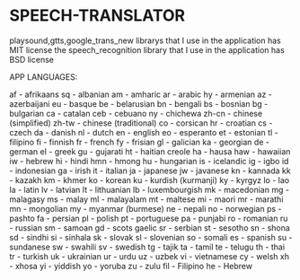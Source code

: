 # SPEECH-TRANSLATOR
playsound,gtts,google_trans_new librarys that I use in the application has MIT license
the speech_recognition library that I use in the application has BSD license

APP LANGUAGES:

af - afrikaans
sq - albanian
am - amharic
ar - arabic
hy - armenian
az - azerbaijani
eu - basque
be - belarusian
bn - bengali
bs - bosnian
bg - bulgarian
ca - catalan
ceb - cebuano
ny - chichewa
zh-cn - chinese (simplified)
zh-tw - chinese (traditional)
co - corsican
hr - croatian
cs - czech
da - danish
nl - dutch
en - english
eo - esperanto
et - estonian
tl - filipino
fi - finnish
fr - french
fy - frisian
gl - galician
ka - georgian
de - german
el - greek
gu - gujarati
ht - haitian creole
ha - hausa
haw - hawaiian
iw - hebrew
hi - hindi
hmn - hmong
hu - hungarian
is - icelandic
ig - igbo
id - indonesian
ga - irish
it - italian
ja - japanese
jw - javanese
kn - kannada
kk - kazakh
km - khmer
ko - korean
ku - kurdish (kurmanji)
ky - kyrgyz
lo - lao
la - latin
lv - latvian
lt - lithuanian
lb - luxembourgish
mk - macedonian
mg - malagasy
ms - malay
ml - malayalam
mt - maltese
mi - maori
mr - marathi
mn - mongolian
my - myanmar (burmese)
ne - nepali
no - norwegian
ps - pashto
fa - persian
pl - polish
pt - portuguese
pa - punjabi
ro - romanian
ru - russian
sm - samoan
gd - scots gaelic
sr - serbian
st - sesotho
sn - shona
sd - sindhi
si - sinhala
sk - slovak
sl - slovenian
so - somali
es - spanish
su - sundanese
sw - swahili
sv - swedish
tg - tajik
ta - tamil
te - telugu
th - thai
tr - turkish
uk - ukrainian
ur - urdu
uz - uzbek
vi - vietnamese
cy - welsh
xh - xhosa
yi - yiddish
yo - yoruba
zu - zulu
fil - Filipino
he - Hebrew
